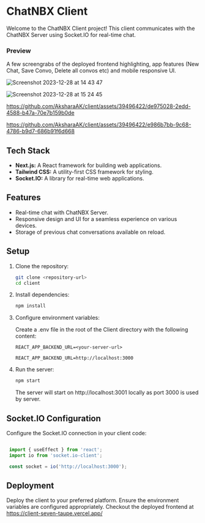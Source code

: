 # ChatNBX Client

Welcome to the ChatNBX Client project! This client communicates with the ChatNBX Server using Socket.IO for real-time chat.

### Preview

A few screengrabs of the deployed frontend highlighting, app features (New Chat, Save Convo, Delete all convos etc) and mobile responsive UI. 

![Screenshot 2023-12-28 at 14 43 47](https://github.com/AksharaAK/client/assets/39496422/eaa792cf-a5da-4b1d-8052-22252f2234e4)

![Screenshot 2023-12-28 at 15 24 45](https://github.com/AksharaAK/client/assets/39496422/612e2e49-f3b4-445a-8ad6-0093b23dc9b1)

https://github.com/AksharaAK/client/assets/39496422/de975028-2edd-4588-b47a-70e7b159b0de

https://github.com/AksharaAK/client/assets/39496422/e986b7bb-9c68-4786-b9d7-686b91f6d668



## Tech Stack

- **Next.js:** A React framework for building web applications.
- **Tailwind CSS:** A utility-first CSS framework for styling.
- **Socket.IO:** A library for real-time web applications.

## Features

- Real-time chat with ChatNBX Server.
- Responsive design and UI for a seamless experience on various devices.
- Storage of previous chat conversations available on reload.

## Setup

1. Clone the repository:

   ```bash
   git clone <repository-url>
   cd client
   ```

2. Install dependencies:

   ```bash
   npm install
   ```

3. Configure environment variables:

   Create a .env file in the root of the Client directory with the following content:

   ```env.eg
   REACT_APP_BACKEND_URL=<your-server-url>
   ```

   ```env
   REACT_APP_BACKEND_URL=http://localhost:3000
   ```

4. Run the server:

   ```bash
   npm start
   ```

   The server will start on http://localhost:3001 locally as port 3000 is used by server.

## Socket.IO Configuration

Configure the Socket.IO connection in your client code:

   ```javascript

    import { useEffect } from 'react';
    import io from 'socket.io-client';

    const socket = io('http://localhost:3000');

   ```

## Deployment

Deploy the client to your preferred platform. Ensure the environment variables are configured appropriately.
Checkout the deployed frontend at <https://client-seven-taupe.vercel.app/>
